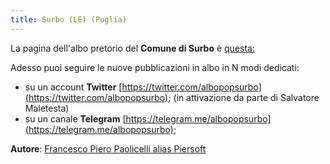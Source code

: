 ```yaml
---
title: Surbo (LE) (Puglia)
---
```


La pagina dell'albo pretorio del **Comune di Surbo** è [questa:](http://albo.parsec326.it/AlboPretorio/Default.aspx?cod=l011)

Adesso puoi seguire le nuove pubblicazioni in albo in N modi dedicati:

* su un account **Twitter** [https://twitter.com/albopopsurbo](https://twitter.com/albopopsurbo); (in attivazione da parte di Salvatore Maletesta)
* su un canale **Telegram** [https://telegram.me/albopopsurbo](https://telegram.me/albopopsurbo);


**Autore**: [Francesco Piero Paolicelli alias Piersoft](https://twitter.com/Piersoft)
